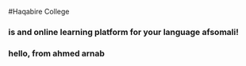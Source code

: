 #Haqabire College

### is and online learning platform for your language afsomali!

### hello, from ahmed arnab
